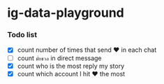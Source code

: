 # ig-data-playground

### Todo list
- [x] count number of times that send ❤️ in each chat
- [ ] count `มั่ยชวล` in direct message
- [x] count who is the most reply my story
- [x] count which account I hit ❤️ the most